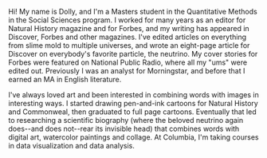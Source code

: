 Hi! My name is Dolly, and I'm a Masters student in the Quantitative Methods in the Social Sciences program. I worked for many years as an editor for Natural History magazine and for Forbes, and my writing has appeared in Discover, Forbes and other magazines. I've edited articles on everything from slime mold to multiple universes, and wrote an eight-page article for Discover on everybody's favorite particle, the neutrino. My cover stories for Forbes were featured on National Public Radio, where all my "ums" were edited out. Previously I was an analyst for Morningstar, and before that I earned an MA in English literature. 

I've always loved art and been interested in combining words with images in interesting ways. I started drawing pen-and-ink cartoons for Natural History and Commonweal, then graduated to full page cartoons. Eventually that led to researching a scientific biography (where the beloved neutrino again does--and does not--rear its invisible head) that combines words with digital art, watercolor paintings and collage. At Columbia, I'm taking courses in data visualization and data analysis.  
